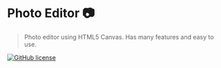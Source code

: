 # Photo Editor 📷</br>
> Photo editor using HTML5 Canvas. Has many features and easy to use. </br>

<p>
      <a href="https://github.com/stormtrooper01/photoeditor/blob/main/LICENSE" target="_blank">
        <img src="https://img.shields.io/github/license/stormtrooper01/photoeditor.svg" alt="GitHub license">
    </a>
</p>
